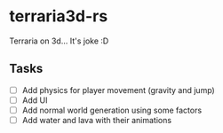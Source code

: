 # terraria3d-rs

Terraria on 3d... It's joke :D

## Tasks

- [ ] Add physics for player movement (gravity and jump)
- [ ] Add UI
- [ ] Add normal world generation using some factors
- [ ] Add water and lava with their animations

